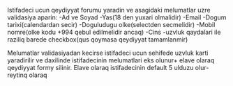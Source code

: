 Istifadeci ucun qeydiyyat forumu yaradin ve asagidaki melumatlar uzre validasiya aparin:
-Ad ve Soyad
-Yas(18 den yuxari olmalidir)
-Email
-Dogum tarixi(calendardan secir)
-Doguludugu olke(selectden secmelidir)
-Mobil nomre(olke kodu +994 qebul edilmelidir ancaq)
-Cins
-uzvluk qaydalari ile raziliq barede checkbox(qus qoymasa qeydiyyat tamamlanmir)

Melumatlar validasiyadan kecirse istifadeci ucun sehifede uzvluk karti yaradirilir ve daxilinde istifadecinin melumatlari eks olunur+ elave olaraq qeydiyyat formy silinir.
Elave olaraq istifadecinin default 5 ulduzu olur-reytinq olaraq
